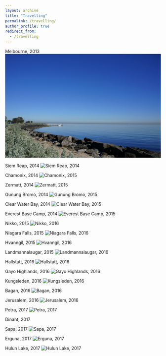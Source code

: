 ```yaml
---
layout: archive
title: "Travelling"
permalink: /travelling/
author_profile: true
redirect_from:
  - /travelling
---
```


Melbourne, 2013
<img class="fit-picture"
     src="/images/DSC3706.jpg"
     alt="Elwood, 2013">
     
     
Siem Reap, 2014
<img class="fit-picture"
     src="/images/DSC5206.jpg"
     alt="Siem Reap, 2014">
     

Chamonix, 2014
<img class="fit-picture"
     src="/images/DSC5916.jpg"
     alt="Chamonix, 2015">
     

Zermatt, 2014
<img class="fit-picture"
     src="/images/DSC6041.jpg"
     alt="Zermatt, 2015">
     

Gunung Bromo, 2014
<img class="fit-picture"
     src="/images/DSC6861.jpg"
     alt="Gunung Bromo, 2015">


Clear Water Bay, 2014
<img class="fit-picture"
     src="/images/DSC7315.jpg"
     alt="Clear Water Bay, 2015">
  
  
Everest Base Camp, 2014 
<img class="fit-picture"
     src="/images/DSC7392.jpg"
     alt="Everest Base Camp, 2015 ">


Nikko, 2015
<img class="fit-picture"
     src="/images/DSC8054.jpg"
     alt="Nikko, 2016 ">
  
  
Niagara Falls, 2015
<img class="fit-picture"
     src="/images/DSC8549.jpg"
     alt="Niagara Falls, 2016">


Hvanngil, 2015 
<img class="fit-picture"
     src="/images/DSC8574.jpg"
     alt="Hvanngil, 2016 ">
  
  
Landmannalaugar, 2015
<img class="fit-picture"
     src="/images/DSC9176.jpg"
     alt="Landmannalaugar, 2016">


Hallstatt, 2016
<img class="fit-picture"
     src="/images/DSC9991.jpg"
     alt="Hallstatt, 2016">
  

Gayo Highlands, 2016 
<img class="fit-picture"
     src="/images/DSC0432.jpg"
     alt="Gayo Highlands, 2016">
  
  
Kungsleden, 2016 
<img class="fit-picture"
     src="/images/DSC0715.jpg"
     alt="Kungsleden, 2016 ">
  
  
Bagan, 2016
<img class="fit-picture"
     src="/images/DSC1033.jpg"
     alt="Bagan, 2016">
  
  
Jerusalem, 2016 
<img class="fit-picture"
     src="/images/DSC1119.jpg"
     alt="Jerusalem, 2016">
  
  
Petra, 2017 
<img class="fit-picture"
     src="/images/DSC1195.jpg"
     alt="Petra, 2017">
  

Dinant, 2017 
<img class="fit-picture"
     src="/images/DSC1578.jpg"
     alt="">
  
    
Sapa, 2017 
<img class="fit-picture"
     src="/images/DSC1858.jpg"
     alt="Sapa, 2017">  
   
   
Erguna, 2017 
<img class="fit-picture"
     src="/images/DSC2217.jpg"
     alt="Erguna, 2017 ">           
  
  
Hulun Lake, 2017 
<img class="fit-picture"
     src="/images/DSC2506.jpg"
     alt="Hulun Lake, 2017">  
